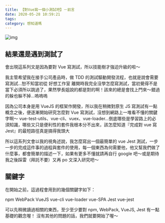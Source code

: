 ```yaml
---
title: 【對Vue寫一個小測試吧】－前言
date: 2020-05-28 10:59:21
tags:
category: 想知道嗎
---
```


[<i class="fa fa-medium"></i>](https://medium.com/@wsw0615/%E5%B0%8Dvue%E5%AF%AB%E4%B8%80%E5%80%8B%E5%B0%8F%E6%B8%AC%E8%A9%A6%E5%90%A7-%E5%89%8D%E8%A8%80-5cd9193c6d7d)

![img](/images/2020/【對Vue寫一個小測試吧】－前言/vueJest.png)

## 結果還是遇到測試了

會出現這系列文是因為要對 Vue 寫測試，所以技能樹才強迫升級的啦～

我主管希望我在接手公司產品時，做 TDD 的測試驅動開發流程，也就是說會需要寫測試...恕不知當初從 好想工作室 離開時我完全沒學怎麼寫測試，當初覺得不是當下必須所以跳過了，果然學長姐說的都是對的啊！該來的總是會找上門來～錯過的躲也躲不掉...嗚嗚嗚

因為公司本身是用 VueJS 的框架作開發，所以我在稍微對原生 JS 寫測試有一點概念之後，便逐漸開始研究怎麼對 Vue 寫測試，沒想到網路上一堆看不懂的關鍵字啊～ vue-test-utils、vue-cli、vuex、vue-loader...倒底哪些是學習路上的必須知識，哪些又只是便利性的套件我根本分不出來，該怎麼知道『完成對 vue 寫 Jest』的最短路徑真是搞得我頭大

所以這系列文會以我的視角述說，我怎麼寫出一個最簡單的 vue Jest 測試，一步一步的完成這件事的過程與套件的使用，每一個東西為何需要他，他又幫我們做了什麼事，都會簡單的描述一下，如果有更多不懂就請再自行 google 吧～或是期待我之後踩雷（拜託不要）又再 po 文深入研究吧～

## 關鍵字

在開始之前，這過程會用到的幾個關鍵字如下：

npm
WebPack
VueJS
vue-cli
vue-loader
vue-SPA
Jest
vue-jest

可以先稍微讀過相關的東西，至少至少要對 npm, WebPack, VueJS, Jest 有一點基礎的觀念喔！
沒有其他的問題的話，我們就要開始了喔～